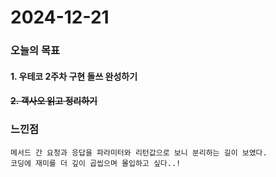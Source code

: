 # 2024-12-21

### 오늘의 목표

#### 1. 우테코 2주차 구현 돌쓰 완성하기

#### ~~2. 객사오 읽고 정리하기~~

### 느낀점

    메서드 간 요청과 응답을 파라미터와 리턴값으로 보니 분리하는 길이 보였다.
    코딩에 재미를 더 깊이 곱씹으며 몰입하고 싶다..!

